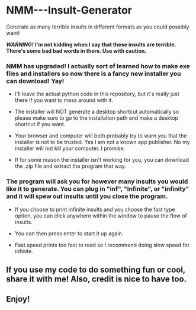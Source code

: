 # NMM---Insult-Generator
Generate as many terrible insults in different formats as you could possibly want!

***WARNING!*** **I'm not kidding when I say that these insults are terrible. There's some bad bad words in there. Use with caution.**

### NMM has upgraded! I actually sort of learned how to make exe files and installers so now there is a fancy new installer you can download! Yay!

- I'll leave the actual python code in this repository, but it's really just there if you want to mess around with it.

- The installer will NOT generate a desktop shortcut automatically so please make sure to go to the installation path and make a desktop shortcut if you want.

- Your browser and computer will both probably try to warn you that the installer is not to be trusted. Yes I am not a known app publisher. No my installer will not kill your computer. I promise.

- If for some reason the installer isn't working for you, you can download the .zip file and extract the program that way.

### The program will ask you for however many insults you would like it to generate. You can plug in "inf", "infinite", or "infinity" and it will spew out insults until you close the program. 

- If you choose to print infinite insults and you choose the fast type option, you can click anywhere within the window to pause the flow of insults. 

- You can then press enter to start it up again. 

- Fast speed prints too fast to read so I recommend doing slow speed for infinite.

## If you use my code to do something fun or cool, share it with me! Also, credit is nice to have too.
## Enjoy!
